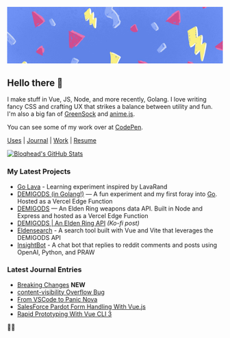 ![Cool hand-drawn 80s-style banner image with lightning bolts, confetti, and other shapes](https://raw.githubusercontent.com/bloqhead/bloqhead/master/banner-sml.jpg)

## Hello there 👋

I make stuff in Vue, JS, Node, and more recently, Golang. I love writing fancy CSS and crafting UX that strikes a balance between utility and fun. I'm also a big fan of [GreenSock](https://greensock.com/) and [anime.js](https://animejs.com/).

You can see some of my work over at [CodePen](https://codepen.io/bloqhead).

[Uses](https://daryn.codes/uses/) | [Journal](https://daryn.codes/journal/) | [Work](https://daryn.codes/work/) | [Resume](https://resume.daryn.codes/)

[![Bloqhead's GitHub Stats](https://github-readme-stats.vercel.app/api?username=bloqhead&show=reviews,discussions_started,discussions_answered,prs_merged,prs_merged_percentage&show_icons=true&theme=bear)](https://github.com/anuraghazra/github-readme-stats)

### My Latest Projects

* [Go Lava](https://github.com/bloqhead/go-lava) - Learning experiment inspired by LavaRand
* [DEMIGODS (in Golang!)](https://github.com/bloqhead/demigods.go) — A fun experiment and my first foray into [Go](https://go.dev/). Hosted as a Vercel Edge Function
* [DEMIGODS](https://github.com/bloqhead/demigods) — An Elden Ring weapons data API. Built in Node and Express and hosted as a Vercel Edge Function
* [DEMIGODS | An Elden Ring API](https://ko-fi.com/Post/DEMIGODS--An-Elden-Ring-API-T6T4BRGW2) _(Ko-fi post)_
* [Eldensearch](https://eldensearch.onrender.com/) - A search tool built with Vue and Vite that leverages the DEMIGODS API
* [InsightBot](https://github.com/bloqhead/insightbot) - A chat bot that replies to reddit comments and posts using OpenAI, Python, and PRAW

### Latest Journal Entries

* [Breaking Changes](https://daryn.codes/journal/breaking-changes/) **NEW**
* [content-visibility Overflow Bug](https://daryn.codes/journal/content-visibility-overflow-bug/)
* [From VSCode to Panic Nova](https://daryn.codes/journal/from-vscode-to-nova/)
* [SalesForce Pardot Form Handling With Vue.js](https://daryn.codes/journal/salesforce-pardot-form-handling-vuejs/)
* [Rapid Prototyping With Vue CLI 3](https://daryn.codes/journal/rapid-prototyping-vue-cli-3/)

✌🏻
